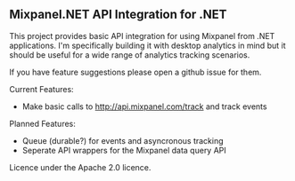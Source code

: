 ## Mixpanel.NET API Integration for .NET

This project provides basic API integration for using Mixpanel from .NET
applications.  I'm specifically building it with desktop analytics in mind but
it should be useful for a wide range of analytics tracking scenarios.

If you have feature suggestions please open a github issue for them.

Current Features:

* Make basic calls to http://api.mixpanel.com/track and track events

Planned Features:

* Queue (durable?) for events and asyncronous tracking
* Seperate API wrappers for the Mixpanel data query API

Licence under the Apache 2.0 licence.
